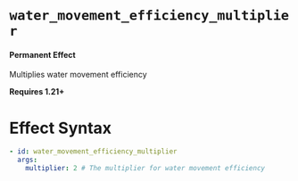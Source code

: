 # `water_movement_efficiency_multiplier`
#### Permanent Effect

Multiplies water movement efficiency

**Requires 1.21+**

# Effect Syntax
```yaml
- id: water_movement_efficiency_multiplier
  args:
    multiplier: 2 # The multiplier for water movement efficiency
```